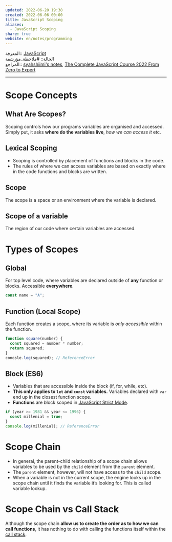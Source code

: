 ```yaml
---  
updated: 2022-06-20 19:38  
created: 2022-06-06 00:00  
title: JavaScript Scoping  
aliases:  
  - JavaScript Scoping  
share: true  
website: en/notes/programming  
---  
```

  
المعرفة:: [JavaScript](JavaScript)  
الحالة:: #ملاحظة_مؤرشفة  
المراجع:: [syahshiimi's notes](https://github.com/syahshiimi/second-brain/blob/a6bbf926dc6a391717c005c47e7f5b6a5e9327d9/05%20Learning/00%20JavaScript/202107040014%20Scoping.md), [The Complete JavaScript Course 2022 From Zero to Expert](The%20Complete%20JavaScript%20Course%202022%20From%20Zero%20to%20Expert)  
  
---  
  
# Scope Concepts  
  
## What Are Scopes?  
  
Scoping controls how our programs variables are organised and accessed. Simply put, it asks **where do the variables live**, _how we can access it_ etc.  
  
## Lexical Scoping  
  
- Scoping is controlled by placement of functions and blocks in the code.  
- The rules of where we can access variables are based on exactly where in the code functions and blocks are written.  
  
## Scope  
  
The scope is a space or an environment where the variable is declared.  
  
## Scope of a variable  
  
The region of our code where certain variables are accessed.  
  
# Types of Scopes  
  
## Global  
  
For top level code, where variables are declared outside of **any** function or blocks. Accessible **everywhere**.  
  
```js  
const name = "A";  
```  
  
## Function (Local Scope)  
  
Each function creates a scope, where its variable is _only accessible_ within the function.  
  
```js  
function square(number) {  
  const squared = number * number;  
  return squared;  
}  
conosle.log(squared); // ReferenceError  
```  
  
## Block (ES6)  
  
- Variables that are accessible inside the block (if, for, while, etc).  
- **This only applies to `let` and `const` variables.** Variables declared with `var` end up in the closest function scope.  
- **Functions** are block scoped in [JavaScript Strict Mode](JavaScript%20Strict%20Mode).  
  
```js  
if (year >= 1981 && year <= 1996) {  
  const millenial = true;  
}  
console.log(millenial); // ReferenceError  
```  
  
# Scope Chain  
  
- In general, the parent-child relationship of a scope chain allows variables to be used by the `child` element from the `parent` element.  
- The `parent` element, however, will not have access to the `child` scope.  
- When a variable is not in the current scope, the engine looks up in the scope chain until it finds the variable it’s looking for. This is called variable lookup.  
  
# Scope Chain vs Call Stack  
  
Although the scope chain **allow us to create the order as to how we can call functions**, it has nothing to do with calling the functions itself within the [call stack](JavaScript%20Execution%20Context%20and%20Call%20Stack).  
